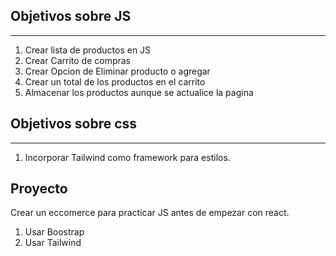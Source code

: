## Objetivos sobre JS

***

1. Crear lista de productos en JS
2. Crear Carrito de compras
3. Crear Opcion de Eliminar producto o agregar
4. Crear un total de los productos en el carrito
5. Almacenar los productos aunque se actualice la pagina

## Objetivos sobre css

***

1. Incorporar Tailwind como framework para estilos.

## Proyecto

Crear un eccomerce para practicar JS antes de empezar con react.

1. Usar Boostrap 
2. Usar Tailwind
